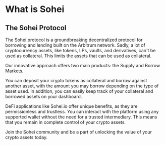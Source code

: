 # What is Sohei

## The Sohei Protocol

The Sohei protocol is a groundbreaking decentralized protocol for borrowing and lending built on the Arbitrum network. Sadly, a lot of cryptocurrency assets, like tokens, LPs, vaults, and derivatives, can't be used as collateral. This limits the assets that can be used as collateral.

Our innovative approach offers two main products: the Supply and Borrow Markets.

You can deposit your crypto tokens as collateral and borrow against another asset, with the amount you may borrow depending on the type of asset used. In addition, you can easily keep track of your collateral and borrowed assets on your dashboard.

DeFi applications like Sohei.io offer unique benefits, as they are permissionless and trustless. You can interact with the platform using any supported wallet without the need for a trusted intermediary. This means that you remain in complete control of your crypto assets.

Join the Sohei community and be a part of unlocking the value of your crypto assets today.
